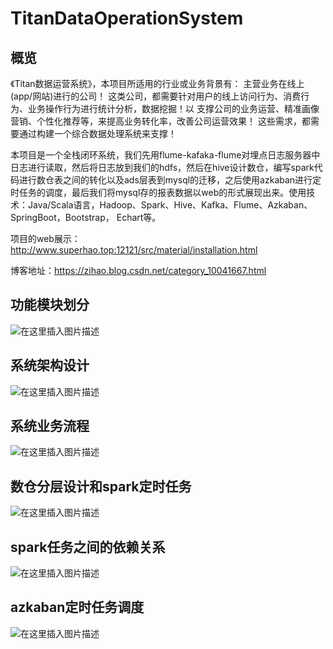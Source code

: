 # TitanDataOperationSystem
## 概览
《Titan数据运营系统》，本项目所适用的行业或业务背景有： 主营业务在线上(app/网站)进行的公司！ 这类公司，都需要针对用户的线上访问行为、消费行为、业务操作行为进行统计分析，数据挖掘！以 支撑公司的业务运营、精准画像营销、个性化推荐等，来提高业务转化率，改善公司运营效果！ 这些需求，都需要通过构建一个综合数据处理系统来支撑！

本项目是一个全栈闭环系统，我们先用flume-kafaka-flume对埋点日志服务器中日志进行读取，然后将日志放到我们的hdfs，然后在hive设计数仓，编写spark代码进行数仓表之间的转化以及ads层表到mysql的迁移，之后使用azkaban进行定时任务的调度，最后我们将mysql存的报表数据以web的形式展现出来。使用技术：Java/Scala语言，Hadoop、Spark、Hive、Kafka、Flume、Azkaban、SpringBoot，Bootstrap， Echart等。

项目的web展示：http://www.superhao.top:12121/src/material/installation.html

博客地址：https://zihao.blog.csdn.net/category_10041667.html

## 功能模块划分
![在这里插入图片描述](https://img-blog.csdnimg.cn/2020072921524085.png?x-oss-process=image/watermark,type_ZmFuZ3poZW5naGVpdGk,shadow_10,text_aHR0cHM6Ly9ibG9nLmNzZG4ubmV0L3dlaXhpbl80MzEyNDI3OQ==,size_16,color_FFFFFF,t_70)

## 系统架构设计
![在这里插入图片描述](https://img-blog.csdnimg.cn/20200729215258696.png?x-oss-process=image/watermark,type_ZmFuZ3poZW5naGVpdGk,shadow_10,text_aHR0cHM6Ly9ibG9nLmNzZG4ubmV0L3dlaXhpbl80MzEyNDI3OQ==,size_16,color_FFFFFF,t_70)

## 系统业务流程
![在这里插入图片描述](https://img-blog.csdnimg.cn/20200729215307388.png?x-oss-process=image/watermark,type_ZmFuZ3poZW5naGVpdGk,shadow_10,text_aHR0cHM6Ly9ibG9nLmNzZG4ubmV0L3dlaXhpbl80MzEyNDI3OQ==,size_16,color_FFFFFF,t_70)

## 数仓分层设计和spark定时任务
![在这里插入图片描述](https://img-blog.csdnimg.cn/20200803182637561.jpg?x-oss-process=image/watermark,type_ZmFuZ3poZW5naGVpdGk,shadow_10,text_aHR0cHM6Ly9ibG9nLmNzZG4ubmV0L3dlaXhpbl80MzEyNDI3OQ==,size_16,color_FFFFFF,t_70)

## spark任务之间的依赖关系
![在这里插入图片描述](https://img-blog.csdnimg.cn/20200803182631263.jpg?x-oss-process=image/watermark,type_ZmFuZ3poZW5naGVpdGk,shadow_10,text_aHR0cHM6Ly9ibG9nLmNzZG4ubmV0L3dlaXhpbl80MzEyNDI3OQ==,size_16,color_FFFFFF,t_70)

## azkaban定时任务调度
![在这里插入图片描述](https://img-blog.csdnimg.cn/20200729220558234.png?x-oss-process=image/watermark,type_ZmFuZ3poZW5naGVpdGk,shadow_10,text_aHR0cHM6Ly9ibG9nLmNzZG4ubmV0L3dlaXhpbl80MzEyNDI3OQ==,size_16,color_FFFFFF,t_70)
